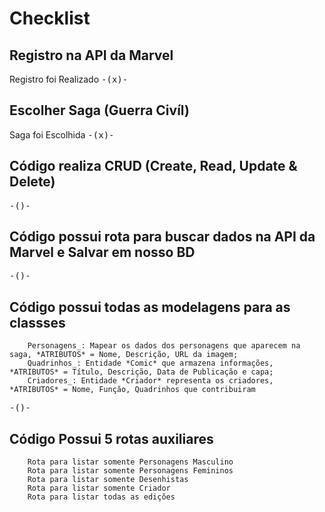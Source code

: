 # Checklist

## Registro na API da Marvel
 Registro foi Realizado
<kbd>-(x)-<kbd>

## Escolher Saga (Guerra Civíl)
 Saga foi Escolhida
<kbd>-(x)-<kbd>

## Código realiza CRUD (Create, Read, Update & Delete)
<kbd>-()-<kbd>

## Código possui rota para buscar dados na API da Marvel e Salvar em nosso BD
<kbd>-()-<kbd>

## Código possui todas as modelagens para as classses
        Personagens_: Mapear os dados dos personagens que aparecem na saga, *ATRIBUTOS* = Nome, Descrição, URL da imagem;
        Quadrinhos_: Entidade *Comic* que armazena informações, *ATRIBUTOS* = Título, Descrição, Data de Publicação e capa;
        Criadores_: Entidade *Criador* representa os criadores, *ATRIBUTOS* = Nome, Função, Quadrinhos que contribuiram
<kbd>-()-<kbd> 

## Código Possui 5 rotas auxiliares
        Rota para listar somente Personagens Masculino
        Rota para listar somente Personagens Femininos
        Rota para listar somente Desenhistas
        Rota para listar somente Criador
        Rota para listar todas as edições 
